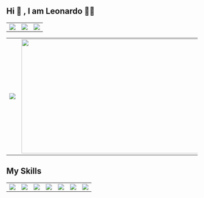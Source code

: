 
<h2>Hi 👋 , I am Leonardo 👨‍💻 </h2> 

 <table width="100%">
  <td>
  <center> <img src="https://img.shields.io/badge/LinkedIn-0077B5?style=for-the-badge&logo=linkedin&logoColor=white"></center>
  </td>
  <td>
   <img src="https://img.shields.io/badge/Instagram-E4405F?style=for-the-badge&logo=instagram&logoColor=white">
  </td>
  <td>
   <img src="https://img.shields.io/badge/GitHub-100000?style=for-the-badge&logo=github&logoColor=white">
  </td>
 </table>
 <table  border-bottom"0px" position="center">
  <td width="550px"> 
   <img src="https://c.tenor.com/3bTxZ4HdrysAAAAC/pixels-neon.gif">
  </td>
 
  <td textAlign="center">
   <img src="https://github-readme-stats.vercel.app/api/top-langs/?username=le0henr1que" width="500px" height="300px">
  </td>
 </table>

<h2>My Skills </h2> 
<center>
<table>
 <td>
  <img src="https://img.shields.io/badge/Python-3776AB?style=for-the-badge&logo=python&logoColor=white">
 </td>
  <td>
  <img src="https://img.shields.io/badge/HTML5-E34F26?style=for-the-badge&logo=html5&logoColor=white">
 </td>
  <td>
  <img src="https://img.shields.io/badge/CSS3-1572B6?style=for-the-badge&logo=css3&logoColor=white">
 </td>
   <td>
  <img src="https://img.shields.io/badge/JavaScript-323330?style=for-the-badge&logo=javascript&logoColor=F7DF1E">
 </td>
  <td>
  <img src="https://img.shields.io/badge/PHP-777BB4?style=for-the-badge&logo=php&logoColor=white">
 </td>
   <td>
  <img src="https://img.shields.io/badge/json-5E5C5C?style=for-the-badge&logo=json&logoColor=white">
 </td>
  <td>
  <img src="https://img.shields.io/badge/PLSQL-F80000?style=for-the-badge&logo=oracle&logoColor=black">
 </td>
</table>
</center>
